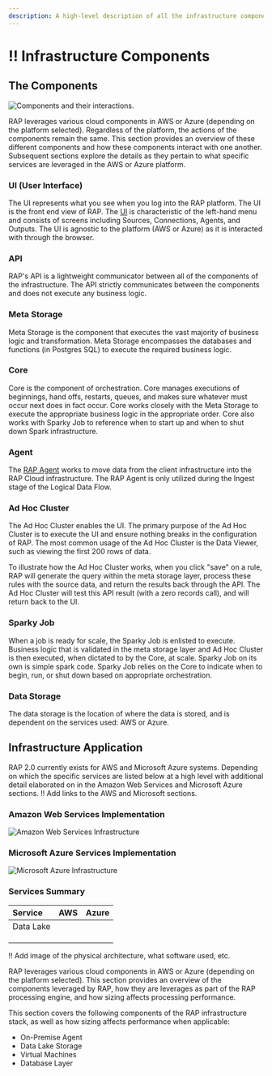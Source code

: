 ```yaml
---
description: A high-level description of all the infrastructure components powering RAP.
---
```


# !! Infrastructure Components

## The Components

![Components and their interactions.](../../.gitbook/assets/rap-components.png)

RAP leverages various cloud components in AWS or Azure \(depending on the platform selected\). Regardless of the platform, the actions of the components remain the same. This section provides an overview of these different components and how these components interact with one another. Subsequent sections explore the details as they pertain to what specific services are leveraged in the AWS or Azure platform.

### UI \(User Interface\)

The UI represents what you see when you log into the RAP platform. The UI is the front end view of RAP. The [UI](../../logical-architecture-overview/user-interface.md#overview) is characteristic of the left-hand menu and consists of screens including Sources, Connections, Agents, and Outputs. The UI is agnostic to the platform \(AWS or Azure\) as it is interacted with through the browser.

### API

RAP's API is a lightweight communicator between all of the components of the infrastructure. The API strictly communicates between the components and does not execute any business logic.

### Meta Storage

Meta Storage is the component that executes the vast majority of business logic and transformation. Meta Storage encompasses the databases and functions \(in Postgres SQL\) to execute the required business logic. 

### Core

Core is the component of orchestration. Core manages executions of beginnings, hand offs, restarts, queues, and makes sure whatever must occur next does in fact occur. Core works closely with the Meta Storage to execute the appropriate business logic in the appropriate order. Core also works with Sparky Job to reference when to start up and when to shut down Spark infrastructure.

### Agent

The [RAP Agent](../../logical-architecture-overview/rap-agent.md#overview) works to move data from the client infrastructure into the RAP Cloud infrastructure. The RAP Agent is only utilized during the Ingest stage of the Logical Data Flow.

### Ad Hoc Cluster

The Ad Hoc Cluster enables the UI. The primary purpose of the Ad Hoc Cluster is to execute the UI and ensure nothing breaks in the configuration of RAP. The most common usage of the Ad Hoc Cluster is the Data Viewer, such as viewing the first 200 rows of data.

To illustrate how the Ad Hoc Cluster works, when you click "save" on a rule, RAP will generate the query within the meta storage layer, process these rules with the source data, and return the results back through the API. The Ad Hoc Cluster will test this API result \(with a zero records call\), and will return back to the UI. 

### Sparky Job

When a job is ready for scale, the Sparky Job is enlisted to execute. Business logic that is validated in the meta storage layer and Ad Hoc Cluster is then executed, when dictated to by the Core, at scale. Sparky Job on its own is simple spark code. Sparky Job relies on the Core to indicate when to begin, run, or shut down based on appropriate orchestration.

### Data Storage

The data storage is the location of where the data is stored, and is dependent on the services used: AWS or Azure.

## Infrastructure Application

RAP 2.0 currently exists for AWS and Microsoft Azure systems. Depending on which the specific services are listed below at a high level with additional detail elaborated on in the Amazon Web Services and Microsoft Azure sections. !! Add links to the AWS and Microsoft sections.

### Amazon Web Services Implementation

![Amazon Web Services Infrastructure](../../.gitbook/assets/rap-components-aws.png)

### Microsoft Azure Services Implementation

![Microsoft Azure Infrastructure](../../.gitbook/assets/rap-architecture-agent.png)

### Services Summary

| Service | AWS | Azure |
| :--- | :--- | :--- |
| Data Lake |  |  |
|  |  |  |
|  |  |  |
|  |  |  |







!! Add image of the physical architecture, what software used, etc.

RAP leverages various cloud components in AWS or Azure \(depending on the platform selected\).  This section provides an overview of the components leveraged by RAP, how they are leverages as part of the RAP processing engine, and how sizing affects processing performance.

This section covers the following components of the RAP infrastructure stack, as well as how sizing affects performance when applicable:

* On-Premise Agent
* Data Lake Storage
* Virtual Machines
* Database Layer


